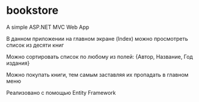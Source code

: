 # bookstore
A simple ASP.NET MVC Web App

В данном приложении на главном экране (Index) можно просмотреть список из десяти книг

Можно сортировать список по любому из полей: {Автор, Название, Год издания}

Можно покупать книги, тем самым заставляя их пропадать в главном меню

Реализовано с помощью Entity Framework
